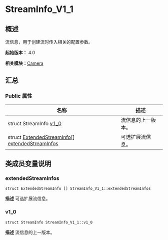 # StreamInfo_V1_1


## 概述

流信息，用于创建流时传入相关的配置参数。

**起始版本：** 4.0

**相关模块：**[Camera](_camera_v11.md)


## 汇总


### Public 属性

| 名称 | 描述 | 
| -------- | -------- |
| struct StreamInfo [v1_0](#v1_0) | 流信息的上一版本。  | 
| struct [ExtendedStreamInfo](_extended_stream_info_v11.md)[] [extendedStreamInfos](#extendedstreaminfos) | 可选扩展流信息。  | 


## 类成员变量说明


### extendedStreamInfos

```
struct ExtendedStreamInfo [] StreamInfo_V1_1::extendedStreamInfos
```
**描述**
可选扩展流信息。


### v1_0

```
struct StreamInfo StreamInfo_V1_1::v1_0
```
**描述**
流信息的上一版本。
